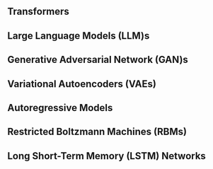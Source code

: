 ## Transformers
## Large Language Models (LLM)s
## Generative Adversarial Network (GAN)s
## Variational Autoencoders (VAEs)
## Autoregressive Models
## Restricted Boltzmann Machines (RBMs)
## Long Short-Term Memory (LSTM) Networks
